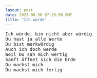 ```yaml
---
layout: post
date: 2023-08-30 07:28:50 GMT
title: "Ich würde"
---
```

<pre>
Ich würde, bin nicht aber würdig
Du hast ja alle Werte
Du bist merkwürdig
Auch ich doch werde
Weil Du sah mich wertig
Sanft öffnet sich die Erde
Du machst mich 
Du machst mich fertig
</pre>
